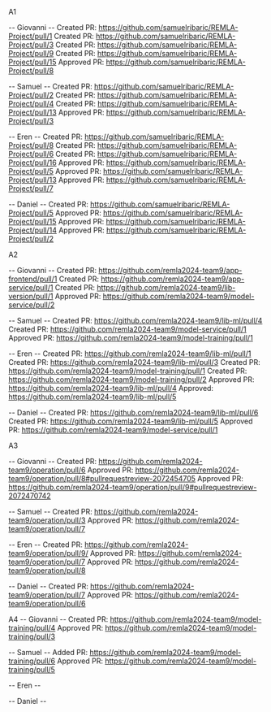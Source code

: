 A1

-- Giovanni --
Created PR: https://github.com/samuelribaric/REMLA-Project/pull/1
Created PR: https://github.com/samuelribaric/REMLA-Project/pull/3
Created PR: https://github.com/samuelribaric/REMLA-Project/pull/9
Created PR: https://github.com/samuelribaric/REMLA-Project/pull/15
Approved PR: https://github.com/samuelribaric/REMLA-Project/pull/8

-- Samuel --
Created PR: https://github.com/samuelribaric/REMLA-Project/pull/2
Created PR: https://github.com/samuelribaric/REMLA-Project/pull/4
Created PR: https://github.com/samuelribaric/REMLA-Project/pull/13
Approved PR: https://github.com/samuelribaric/REMLA-Project/pull/3


-- Eren --
Created PR: https://github.com/samuelribaric/REMLA-Project/pull/8
Created PR: https://github.com/samuelribaric/REMLA-Project/pull/6
Created PR: https://github.com/samuelribaric/REMLA-Project/pull/16
Approved PR: https://github.com/samuelribaric/REMLA-Project/pull/5
Approved PR: https://github.com/samuelribaric/REMLA-Project/pull/13
Approved PR: https://github.com/samuelribaric/REMLA-Project/pull/7

-- Daniel --
Created PR: https://github.com/samuelribaric/REMLA-Project/pull/5
Approved PR: https://github.com/samuelribaric/REMLA-Project/pull/15
Approved PR: https://github.com/samuelribaric/REMLA-Project/pull/14
Approved PR: https://github.com/samuelribaric/REMLA-Project/pull/2


A2

-- Giovanni --
Created PR: https://github.com/remla2024-team9/app-frontend/pull/1
Created PR: https://github.com/remla2024-team9/app-service/pull/1
Created PR: https://github.com/remla2024-team9/lib-version/pull/1
Approved PR: https://github.com/remla2024-team9/model-service/pull/2


-- Samuel --
Created PR: https://github.com/remla2024-team9/lib-ml/pull/4
Created PR: https://github.com/remla2024-team9/model-service/pull/1
Approved PR: https://github.com/remla2024-team9/model-training/pull/1

-- Eren --
Created PR: https://github.com/remla2024-team9/lib-ml/pull/1
Created PR: https://github.com/remla2024-team9/lib-ml/pull/3
Created PR: https://github.com/remla2024-team9/model-training/pull/1
Created PR: https://github.com/remla2024-team9/model-training/pull/2
Approved PR: https://github.com/remla2024-team9/lib-ml/pull/4
Approved: https://github.com/remla2024-team9/lib-ml/pull/5

-- Daniel --
Created PR: https://github.com/remla2024-team9/lib-ml/pull/6
Created PR: https://github.com/remla2024-team9/lib-ml/pull/5
Approved PR: https://github.com/remla2024-team9/model-service/pull/1


A3

-- Giovanni --
Created PR: https://github.com/remla2024-team9/operation/pull/6
Approved PR: https://github.com/remla2024-team9/operation/pull/8#pullrequestreview-2072454705
Approved PR: https://github.com/remla2024-team9/operation/pull/9#pullrequestreview-2072470742

-- Samuel --
Created PR: https://github.com/remla2024-team9/operation/pull/3
Approved PR: https://github.com/remla2024-team9/operation/pull/7

-- Eren --
Created PR: https://github.com/remla2024-team9/operation/pull/9/
Approved PR: https://github.com/remla2024-team9/operation/pull/7
Approved PR: https://github.com/remla2024-team9/operation/pull/8

-- Daniel --
Created PR: https://github.com/remla2024-team9/operation/pull/7
Approved PR: https://github.com/remla2024-team9/operation/pull/6


A4
-- Giovanni --
Created PR: https://github.com/remla2024-team9/model-training/pull/4
Approved PR: https://github.com/remla2024-team9/model-training/pull/3


-- Samuel --
Added PR: https://github.com/remla2024-team9/model-training/pull/6
Approved PR: https://github.com/remla2024-team9/model-training/pull/5

-- Eren --


-- Daniel --






